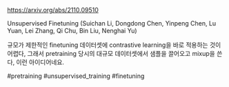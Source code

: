 https://arxiv.org/abs/2110.09510

Unsupervised Finetuning (Suichan Li, Dongdong Chen, Yinpeng Chen, Lu Yuan, Lei Zhang, Qi Chu, Bin Liu, Nenghai Yu)

규모가 제한적인 finetuning 데이터셋에 contrastive learning을 바로 적용하는 것이 어렵다, 그래서 pretraining 당시의 대규모 데이터셋에서 샘플을 끌어오고 mixup을 쓴다, 이런 아이디어네요.

#pretraining #unsupervised_training #finetuning 